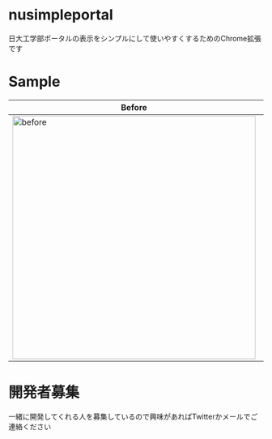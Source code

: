 # nusimpleportal
日大工学部ポータルの表示をシンプルにして使いやすくするためのChrome拡張です

# Sample
|  Before  |  After  |
| ---- | ---- |
|  <img width="480" alt="before" src="https://user-images.githubusercontent.com/80768507/191447118-b6514b77-238e-419f-bcf0-e531ecd94335.png">  |  <img width="480" alt="before" src="https://user-images.githubusercontent.com/80768507/191448449-a0b577e9-3597-441e-995c-fca1383525d4.png">

# 開発者募集
一緒に開発してくれる人を募集しているので興味があればTwitterかメールでご連絡ください
